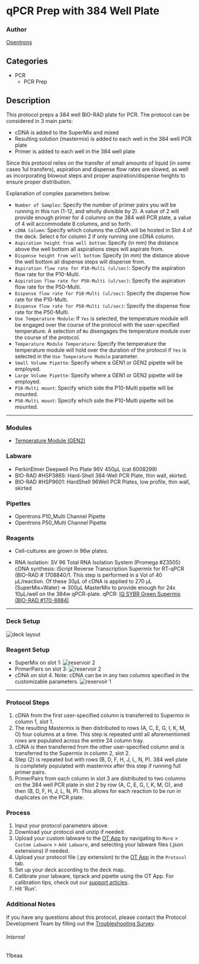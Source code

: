 # qPCR Prep with 384 Well Plate

### Author
[Opentrons](https://opentrons.com/)



## Categories
* PCR
	* PCR Prep

## Description
This protocol preps a 384 well BIO-RAD plate for PCR. The protocol can be considered in 3 main parts:

* cDNA is added to the SuperMix and mixed
* Resulting solution (mastermix) is added to each well in the 384 well PCR plate
* Primer is added to each well in the 384 well plate

Since this protocol relies on the transfer of small amounts of liquid (in some cases 1ul transfers), aspiration and dispense flow rates are slowed, as well as incorporating blowout steps and proper aspiration/dispense heights to ensure proper distribution.

Explanation of complex parameters below:

* `Number of Samples`: Specify the number of primer pairs you will be running in this run (1-12, and wholly divisible by 2). A value of 2 will provide enough primer for 4 columns on the 384 well PCR plate, a value of 4 will accommodate 8 columns, and so forth.
* `cDNA Column`: Specify which columns the cDNA will be hosted in Slot 4 of the deck. Select `0` for column 2 if only running one cDNA column.
* `Aspiration height from well bottom`: Specify (in mm) the distance above the well bottom all aspirations steps will aspirate from.
* `Dispense height from well bottom`: Specify (in mm) the distance above the well bottom all dispense steps will dispense from.
* `Aspiration flow rate for P10-Multi (ul/sec)`: Specify the aspiration flow rate for the P10-Multi.
* `Aspiration flow rate for P50-Multi (ul/sec)`: Specify the aspiration flow rate for the P50-Multi.
* `Dispense flow rate for P10-Multi (ul/sec)`: Specify the dispense flow rate for the P10-Multi.
* `Dispense flow rate for P50-Multi (ul/sec)`: Specify the dispense flow rate for the P50-Multi.
* `Use Temperature Module`: If `Yes` is selected, the temperature module will be engaged over the course of the protocol with the user-specified temperature. A selection of `No` disengages the temperature module over the course of the protocol.
* `Temperature Module Temperature`: Specify the temperature the temperature module will hold over the duration of the protocol if `Yes` is selected in the `Use Temperature Module` parameter.
* `Small Volume Pipette`: Specify where a GEN1 or GEN2 pipette will be employed.
* `Large Volume Pipette`: Specify where a GEN1 or GEN2 pipette will be employed.
* `P10-Multi mount`: Specify which side the P10-Multi pipette will be mounted.
* `P50-Multi mount`: Specify which side the P10-Multi pipette will be mounted.


---

### Modules
* [Temperature Module (GEN2)](https://shop.opentrons.com/collections/hardware-modules/products/tempdeck)


### Labware
* PerkinElmer Deepwell Pro Plate 96V 450µL (cat 6008299)
* BIO-RAD #HSP3865: Hard-Shell 384-Well PCR Plate, thin wall, skirted.
* BIO-RAD #HSP9601: HardShell 96Well PCR Plates, low profile, thin wall, skirted



### Pipettes
* Opentrons P10_Multi Channel Pipette
* Opentrons P50_Multi Channel Pipette


### Reagents
* Cell-cultures are grown in 96w plates.

* RNA isolation: SV 96 Total RNA Isolation System (Promega #Z3505)
cDNA synthesis: iScript Reverse Transcription Supermix for RT-qPCR (BIO-RAD # 1708840/1. This step is performed in a Vol of 40 µL/reaction. Of these 30µL of cDNA is applied to 270 µL (SuperMix+Water) => 300µL MasterMix to provide enough for 24x 10µL/well on the 384w qPCR-plate.
qPCR: [IQ SYBR Green Supermix (BIO-RAD #170-8884)](https://www.bio-rad.com/webroot/web/pdf/lsr/literature/10016680.pdf)

---

### Deck Setup
![deck layout](https://opentrons-protocol-library-website.s3.amazonaws.com/custom-README-images/11beaa/Screen+Shot+2021-05-12+at+2.33.53+PM.png)

### Reagent Setup
* SuperMix on slot 1:
![reservoir 2](https://opentrons-protocol-library-website.s3.amazonaws.com/custom-README-images/11beaa/Screen+Shot+2021-04-21+at+4.37.32+PM.png)
* PrimerPairs on slot 3:
![reservoir 2](https://opentrons-protocol-library-website.s3.amazonaws.com/custom-README-images/11beaa/Screen+Shot+2021-04-21+at+4.37.16+PM.png)
* cDNA on slot 4. Note: cDNA can be in any two columns specified in the customizable parameters.
![reservoir 1](https://opentrons-protocol-library-website.s3.amazonaws.com/custom-README-images/11beaa/Screen+Shot+2021-04-21+at+4.36.40+PM.png)


---

### Protocol Steps
1. cDNA from the first user-specified column is transferred to  Supermix in column 1, slot 1.
2. The resulting Mastermix is then distributed to rows (A, C, E, G, I, K, M, O) four columns at a time. This step is repeated until all aforementioned rows are populated across the entire 24 column tray.
3. cDNA is then transferred from the other user-specified column and is transferred to the Supermix in column 2, slot 2.
4. Step (2) is repeated but with rows (B, D, F, H, J, L, N, P). 384 well plate is completely populated with mastermix after this step if running full primer pairs.
5. PrimerPairs from each column in slot 3 are distributed to two columns on the 384 well PCR plate in slot 2 by row (A, C, E, G, I, K, M, O), and then (B, D, F, H, J, L, N, P). This allows for each reaction to be run in duplicates on the PCR plate.


### Process
1. Input your protocol parameters above.
2. Download your protocol and unzip if needed.
3. Upload your custom labware to the [OT App](https://opentrons.com/ot-app) by navigating to `More` > `Custom Labware` > `Add Labware`, and selecting your labware files (.json extensions) if needed.
4. Upload your protocol file (.py extension) to the [OT App](https://opentrons.com/ot-app) in the `Protocol` tab.
5. Set up your deck according to the deck map.
6. Calibrate your labware, tiprack and pipette using the OT App. For calibration tips, check out our [support articles](https://support.opentrons.com/en/collections/1559720-guide-for-getting-started-with-the-ot-2).
7. Hit 'Run'.

### Additional Notes
If you have any questions about this protocol, please contact the Protocol Development Team by filling out the [Troubleshooting Survey](https://protocol-troubleshooting.paperform.co/).

###### Internal
11beaa
